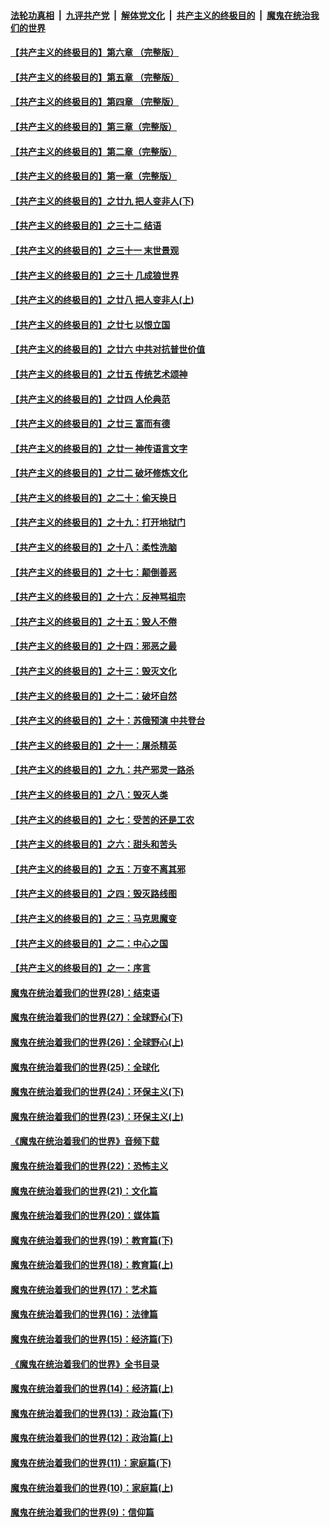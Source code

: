 ####  [法轮功真相](../../../../basic/blob/master/README.md?t=05261831) &nbsp;|&nbsp; [九评共产党](../../../../9ping.md/blob/master/README.md?t=05261831) &nbsp;|&nbsp; [解体党文化](../../../../jtdwh.md/blob/master/README.md?t=05261831)  &nbsp;|&nbsp; [共产主义的终极目的](../../../../gczydzjmd.md/blob/master/README.md?t=05261831) &nbsp;|&nbsp; [魔鬼在统治我们的世界](../../../../mgztzwmdsj.md/blob/master/README.md?t=05261831) 

#### [【共产主义的终极目的】第六章 （完整版）](../pages/nsc422/n11428913.md?t=05261831) 

#### [【共产主义的终极目的】第五章 （完整版）](../pages/nsc422/n11428912.md?t=05261831) 

#### [【共产主义的终极目的】第四章 （完整版）](../pages/nsc422/n11428907.md?t=05261831) 

#### [【共产主义的终极目的】第三章（完整版）](../pages/nsc422/n11428848.md?t=05261831) 

#### [【共产主义的终极目的】第二章（完整版）](../pages/nsc422/n11428831.md?t=05261831) 

#### [【共产主义的终极目的】第一章（完整版）](../pages/nsc422/n11417651.md?t=05261831) 

#### [【共产主义的终极目的】之廿九 把人变非人(下)](../pages/nsc422/n11344140.md?t=05261831) 

#### [【共产主义的终极目的】之三十二 结语](../pages/nsc422/n11360535.md?t=05261831) 

#### [【共产主义的终极目的】之三十一 末世景观](../pages/nsc422/n11351129.md?t=05261831) 

#### [【共产主义的终极目的】之三十 几成狼世界](../pages/nsc422/n11348280.md?t=05261831) 

#### [【共产主义的终极目的】之廿八 把人变非人(上)](../pages/nsc422/n11340492.md?t=05261831) 

#### [【共产主义的终极目的】之廿七 以恨立国](../pages/nsc422/n11336944.md?t=05261831) 

#### [【共产主义的终极目的】之廿六 中共对抗普世价值](../pages/nsc422/n11324785.md?t=05261831) 

#### [【共产主义的终极目的】之廿五 传统艺术颂神](../pages/nsc422/n11296396.md?t=05261831) 

#### [【共产主义的终极目的】之廿四 人伦典范](../pages/nsc422/n11296397.md?t=05261831) 

#### [【共产主义的终极目的】之廿三 富而有德](../pages/nsc422/n11283598.md?t=05261831) 

#### [【共产主义的终极目的】之廿一 神传语言文字](../pages/nsc422/n11263265.md?t=05261831) 

#### [【共产主义的终极目的】之廿二 破坏修炼文化](../pages/nsc422/n11245728.md?t=05261831) 

#### [【共产主义的终极目的】之二十：偷天换日](../pages/nsc422/n11238846.md?t=05261831) 

#### [【共产主义的终极目的】之十九：打开地狱门](../pages/nsc422/n11206376.md?t=05261831) 

#### [【共产主义的终极目的】之十八：柔性洗脑](../pages/nsc422/n11199994.md?t=05261831) 

#### [【共产主义的终极目的】之十七：颠倒善恶](../pages/nsc422/n11179782.md?t=05261831) 

#### [【共产主义的终极目的】之十六：反神骂祖宗](../pages/nsc422/n11166798.md?t=05261831) 

#### [【共产主义的终极目的】之十五：毁人不倦](../pages/nsc422/n11166792.md?t=05261831) 

#### [【共产主义的终极目的】之十四：邪恶之最](../pages/nsc422/n11150249.md?t=05261831) 

#### [【共产主义的终极目的】之十三：毁灭文化](../pages/nsc422/n11135227.md?t=05261831) 

#### [【共产主义的终极目的】之十二：破坏自然](../pages/nsc422/n11135214.md?t=05261831) 

#### [【共产主义的终极目的】之十：苏俄预演 中共登台](../pages/nsc422/n11118424.md?t=05261831) 

#### [【共产主义的终极目的】之十一：屠杀精英](../pages/nsc422/n11118442.md?t=05261831) 

#### [【共产主义的终极目的】之九：共产邪灵一路杀](../pages/nsc422/n11114139.md?t=05261831) 

#### [【共产主义的终极目的】之八：毁灭人类](../pages/nsc422/n11108503.md?t=05261831) 

#### [【共产主义的终极目的】之七：受苦的还是工农](../pages/nsc422/n11101809.md?t=05261831) 

#### [【共产主义的终极目的】之六：甜头和苦头](../pages/nsc422/n11096971.md?t=05261831) 

#### [【共产主义的终极目的】之五：万变不离其邪](../pages/nsc422/n11091285.md?t=05261831) 

#### [【共产主义的终极目的】之四：毁灭路线图](../pages/nsc422/n11086284.md?t=05261831) 

#### [【共产主义的终极目的】之三：马克思魔变](../pages/nsc422/n11061941.md?t=05261831) 

#### [【共产主义的终极目的】之二：中心之国](../pages/nsc422/n11047728.md?t=05261831) 

#### [【共产主义的终极目的】之一：序言](../pages/nsc422/n11086077.md?t=05261831) 

#### [魔鬼在统治着我们的世界(28)：结束语](../pages/nsc422/n10936246.md?t=05261831) 

#### [魔鬼在统治着我们的世界(27)：全球野心(下)](../pages/nsc422/n10928319.md?t=05261831) 

#### [魔鬼在统治着我们的世界(26)：全球野心(上)](../pages/nsc422/n10900318.md?t=05261831) 

#### [魔鬼在统治着我们的世界(25)：全球化](../pages/nsc422/n10788205.md?t=05261831) 

#### [魔鬼在统治着我们的世界(24)：环保主义(下)](../pages/nsc422/n10695307.md?t=05261831) 

#### [魔鬼在统治着我们的世界(23)：环保主义(上)](../pages/nsc422/n10688613.md?t=05261831) 

#### [《魔鬼在统治着我们的世界》音频下载](../pages/nsc422/n10635553.md?t=05261831) 

#### [魔鬼在统治着我们的世界(22)：恐怖主义](../pages/nsc422/n10614727.md?t=05261831) 

#### [魔鬼在统治着我们的世界(21)：文化篇](../pages/nsc422/n10597706.md?t=05261831) 

#### [魔鬼在统治着我们的世界(20)：媒体篇](../pages/nsc422/n10586579.md?t=05261831) 

#### [魔鬼在统治着我们的世界(19)：教育篇(下)](../pages/nsc422/n10564808.md?t=05261831) 

#### [魔鬼在统治着我们的世界(18)：教育篇(上)](../pages/nsc422/n10526970.md?t=05261831) 

#### [魔鬼在统治着我们的世界(17)：艺术篇](../pages/nsc422/n10499093.md?t=05261831) 

#### [魔鬼在统治着我们的世界(16)：法律篇](../pages/nsc422/n10485969.md?t=05261831) 

#### [魔鬼在统治着我们的世界(15)：经济篇(下)](../pages/nsc422/n10469975.md?t=05261831) 

#### [《魔鬼在统治着我们的世界》全书目录](../pages/nsc422/n10464261.md?t=05261831) 

#### [魔鬼在统治着我们的世界(14)：经济篇(上)](../pages/nsc422/n10457370.md?t=05261831) 

#### [魔鬼在统治着我们的世界(13)：政治篇(下)](../pages/nsc422/n10448270.md?t=05261831) 

#### [魔鬼在统治着我们的世界(12)：政治篇(上)](../pages/nsc422/n10444576.md?t=05261831) 

#### [魔鬼在统治着我们的世界(11)：家庭篇(下)](../pages/nsc422/n10440961.md?t=05261831) 

#### [魔鬼在统治着我们的世界(10)：家庭篇(上)](../pages/nsc422/n10435448.md?t=05261831) 

#### [魔鬼在统治着我们的世界(9)：信仰篇](../pages/nsc422/n10432159.md?t=05261831) 

